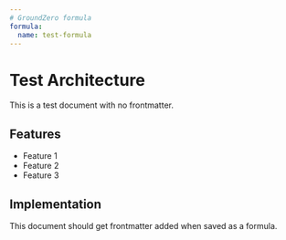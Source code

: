 ```yaml
---
# GroundZero formula
formula:
  name: test-formula
---
```


# Test Architecture

This is a test document with no frontmatter.

## Features

- Feature 1
- Feature 2
- Feature 3

## Implementation

This document should get frontmatter added when saved as a formula.
